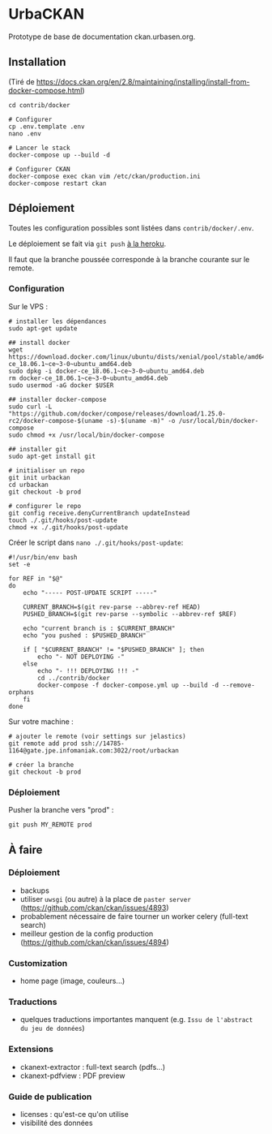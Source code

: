 # UrbaCKAN

Prototype de base de documentation ckan.urbasen.org.

## Installation

(Tiré de https://docs.ckan.org/en/2.8/maintaining/installing/install-from-docker-compose.html)

```
cd contrib/docker

# Configurer
cp .env.template .env
nano .env

# Lancer le stack
docker-compose up --build -d

# Configurer CKAN
docker-compose exec ckan vim /etc/ckan/production.ini
docker-compose restart ckan
```

## Déploiement

Toutes les configuration possibles sont listées dans `contrib/docker/.env`.

Le déploiement se fait via `git push` [à la heroku](https://tridnguyen.com/articles/simple-heroku-like-workflow-with-git-and-docker-compose/).

Il faut que la branche poussée corresponde à la branche courante sur le remote.


### Configuration

Sur le VPS :

```
# installer les dépendances
sudo apt-get update

## install docker
wget https://download.docker.com/linux/ubuntu/dists/xenial/pool/stable/amd64/docker-ce_18.06.1~ce~3-0~ubuntu_amd64.deb
sudo dpkg -i docker-ce_18.06.1~ce~3-0~ubuntu_amd64.deb
rm docker-ce_18.06.1~ce~3-0~ubuntu_amd64.deb
sudo usermod -aG docker $USER

## installer docker-compose
sudo curl -L "https://github.com/docker/compose/releases/download/1.25.0-rc2/docker-compose-$(uname -s)-$(uname -m)" -o /usr/local/bin/docker-compose
sudo chmod +x /usr/local/bin/docker-compose

## installer git
sudo apt-get install git

# initialiser un repo
git init urbackan
cd urbackan
git checkout -b prod

# configurer le repo
git config receive.denyCurrentBranch updateInstead
touch ./.git/hooks/post-update
chmod +x ./.git/hooks/post-update
```

Créer le script dans `nano ./.git/hooks/post-update`:
```
#!/usr/bin/env bash
set -e

for REF in "$@"
do
    echo "----- POST-UPDATE SCRIPT -----"

    CURRENT_BRANCH=$(git rev-parse --abbrev-ref HEAD)
    PUSHED_BRANCH=$(git rev-parse --symbolic --abbrev-ref $REF)

    echo "current branch is : $CURRENT_BRANCH"
    echo "you pushed : $PUSHED_BRANCH"

    if [ "$CURRENT_BRANCH" != "$PUSHED_BRANCH" ]; then
        echo "- NOT DEPLOYING -"
    else
        echo "- !!! DEPLOYING !!! -"
        cd ../contrib/docker
        docker-compose -f docker-compose.yml up --build -d --remove-orphans
    fi
done
```

Sur votre machine :
```
# ajouter le remote (voir settings sur jelastics)
git remote add prod ssh://14785-1164@gate.jpe.infomaniak.com:3022/root/urbackan

# créer la branche
git checkout -b prod
```

### Déploiement

Pusher la branche vers "prod" :
```
git push MY_REMOTE prod
```


## À faire

### Déploiement

- backups
- utiliser `uwsgi` (ou autre) à la place de `paster server` (https://github.com/ckan/ckan/issues/4893)
- probablement nécessaire de faire tourner un worker celery (full-text search)
- meilleur gestion de la config production (https://github.com/ckan/ckan/issues/4894)

### Customization

- home page (image, couleurs...)

### Traductions

- quelques traductions importantes manquent (e.g. `Issu de l'abstract du jeu de données`)

### Extensions

- ckanext-extractor : full-text search (pdfs...)
- ckanext-pdfview : PDF preview

### Guide de publication

- licenses : qu'est-ce qu'on utilise
- visibilité des données
